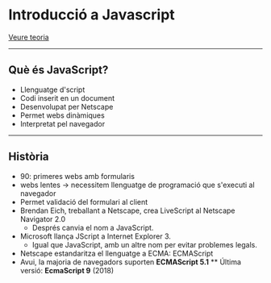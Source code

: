 Introducció a Javascript
======================

[Veure teoria](https://gitpitch.com/jrodr236/DWEC/master?pIntroduccioJavaScript)

---

Què és JavaScript?
---------------
* Llenguatge d'script
* Codi inserit en un document
* Desenvolupat per Netscape
* Permet webs dinàmiques
* Interpretat pel navegador

---

Història
---------
* 90: primeres webs amb formularis
* webs lentes -> necessitem llenguatge de programació que s'executi al navegador
* Permet validació del formulari al client
* Brendan Eich, treballant a Netscape, crea LiveScript al Netscape Navigator 2.0
  * Després canvia el nom a JavaScript.
* Microsoft llança JScript a Internet Explorer 3.
  * Igual que JavaScript, amb un altre nom per evitar problemes legals.
* Netscape estandaritza el llenguatge a ECMA: ECMAScript
* Avui, la majoria de navegadors suporten **ECMAScript 5.1**
** Última versió: **EcmaScript 9** (2018)
